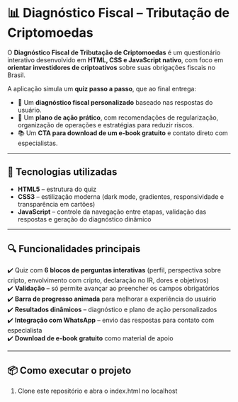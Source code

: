 # 📊 Diagnóstico Fiscal – Tributação de Criptomoedas

O **Diagnóstico Fiscal de Tributação de Criptomoedas** é um questionário interativo desenvolvido em **HTML, CSS e JavaScript nativo**, com foco em **orientar investidores de criptoativos** sobre suas obrigações fiscais no Brasil.  


A aplicação simula um **quiz passo a passo**, que ao final entrega:  
- 📌 Um **diagnóstico fiscal personalizado** baseado nas respostas do usuário.  
- 🎯 Um **plano de ação prático**, com recomendações de regularização, organização de operações e estratégias para reduzir riscos.  
- 📚 Um **CTA para download de um e-book gratuito** e contato direto com especialistas.  

---

## 🚀 Tecnologias utilizadas

- **HTML5** – estrutura do quiz  
- **CSS3** – estilização moderna (dark mode, gradientes, responsividade e transparência em cartões)  
- **JavaScript** – controle da navegação entre etapas, validação das respostas e geração do diagnóstico dinâmico  

---

## 🔍 Funcionalidades principais

✔️ Quiz com **6 blocos de perguntas interativas** (perfil, perspectiva sobre cripto, envolvimento com cripto, declaração no IR, dores e objetivos)  
✔️ **Validação** – só permite avançar ao preencher os campos obrigatórios  
✔️ **Barra de progresso animada** para melhorar a experiência do usuário  
✔️ **Resultados dinâmicos** – diagnóstico e plano de ação personalizados  
✔️ **Integração com WhatsApp** – envio das respostas para contato com especialista  
✔️ **Download de e-book gratuito** como material de apoio  

---

## 📦 Como executar o projeto

1. Clone este repositório e abra o index.html no localhost
